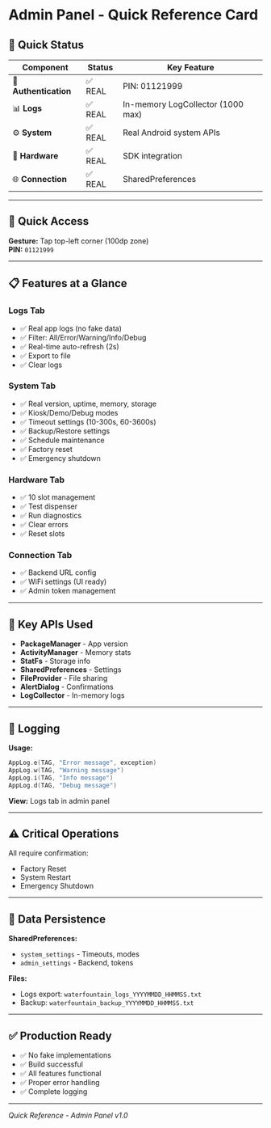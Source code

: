 # Admin Panel - Quick Reference Card

## 🎯 Quick Status

| Component | Status | Key Feature |
|-----------|--------|-------------|
| 🔐 **Authentication** | ✅ REAL | PIN: 01121999 |
| 📊 **Logs** | ✅ REAL | In-memory LogCollector (1000 max) |
| ⚙️ **System** | ✅ REAL | Real Android system APIs |
| 🔧 **Hardware** | ✅ REAL | SDK integration |
| 🌐 **Connection** | ✅ REAL | SharedPreferences |

---

## 🚀 Quick Access

**Gesture:** Tap top-left corner (100dp zone)  
**PIN:** `01121999`

---

## 📋 Features at a Glance

### Logs Tab
- ✅ Real app logs (no fake data)
- ✅ Filter: All/Error/Warning/Info/Debug
- ✅ Real-time auto-refresh (2s)
- ✅ Export to file
- ✅ Clear logs

### System Tab
- ✅ Real version, uptime, memory, storage
- ✅ Kiosk/Demo/Debug modes
- ✅ Timeout settings (10-300s, 60-3600s)
- ✅ Backup/Restore settings
- ✅ Schedule maintenance
- ✅ Factory reset
- ✅ Emergency shutdown

### Hardware Tab
- ✅ 10 slot management
- ✅ Test dispenser
- ✅ Run diagnostics
- ✅ Clear errors
- ✅ Reset slots

### Connection Tab
- ✅ Backend URL config
- ✅ WiFi settings (UI ready)
- ✅ Admin token management

---

## 🔧 Key APIs Used

- **PackageManager** - App version
- **ActivityManager** - Memory stats
- **StatFs** - Storage info
- **SharedPreferences** - Settings
- **FileProvider** - File sharing
- **AlertDialog** - Confirmations
- **LogCollector** - In-memory logs

---

## 📝 Logging

**Usage:**
```kotlin
AppLog.e(TAG, "Error message", exception)
AppLog.w(TAG, "Warning message")
AppLog.i(TAG, "Info message")
AppLog.d(TAG, "Debug message")
```

**View:** Logs tab in admin panel

---

## ⚠️ Critical Operations

All require confirmation:
- Factory Reset
- System Restart
- Emergency Shutdown

---

## 💾 Data Persistence

**SharedPreferences:**
- `system_settings` - Timeouts, modes
- `admin_settings` - Backend, tokens

**Files:**
- Logs export: `waterfountain_logs_YYYYMMDD_HHMMSS.txt`
- Backup: `waterfountain_backup_YYYYMMDD_HHMMSS.txt`

---

## ✅ Production Ready

- ✅ No fake implementations
- ✅ Build successful
- ✅ All features functional
- ✅ Proper error handling
- ✅ Complete logging

---

*Quick Reference - Admin Panel v1.0*
